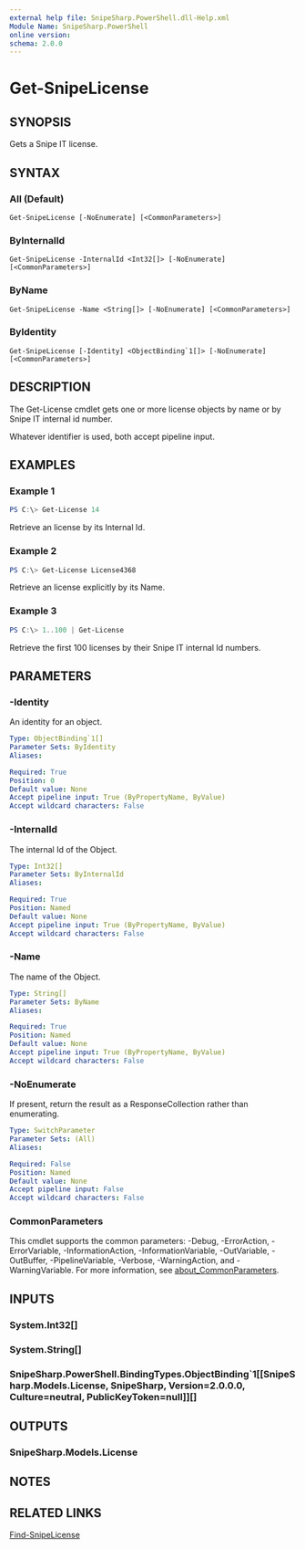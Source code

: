 ```yaml
---
external help file: SnipeSharp.PowerShell.dll-Help.xml
Module Name: SnipeSharp.PowerShell
online version:
schema: 2.0.0
---
```


# Get-SnipeLicense

## SYNOPSIS
Gets a Snipe IT license.

## SYNTAX

### All (Default)
```
Get-SnipeLicense [-NoEnumerate] [<CommonParameters>]
```

### ByInternalId
```
Get-SnipeLicense -InternalId <Int32[]> [-NoEnumerate] [<CommonParameters>]
```

### ByName
```
Get-SnipeLicense -Name <String[]> [-NoEnumerate] [<CommonParameters>]
```

### ByIdentity
```
Get-SnipeLicense [-Identity] <ObjectBinding`1[]> [-NoEnumerate] [<CommonParameters>]
```

## DESCRIPTION
The Get-License cmdlet gets one or more license objects by name or by Snipe IT internal id number.

Whatever identifier is used, both accept pipeline input.

## EXAMPLES

### Example 1
```powershell
PS C:\> Get-License 14
```

Retrieve an license by its Internal Id.

### Example 2
```powershell
PS C:\> Get-License License4368
```

Retrieve an license explicitly by its Name.

### Example 3
```powershell
PS C:\> 1..100 | Get-License
```

Retrieve the first 100 licenses by their Snipe IT internal Id numbers.

## PARAMETERS

### -Identity
An identity for an object.

```yaml
Type: ObjectBinding`1[]
Parameter Sets: ByIdentity
Aliases:

Required: True
Position: 0
Default value: None
Accept pipeline input: True (ByPropertyName, ByValue)
Accept wildcard characters: False
```

### -InternalId
The internal Id of the Object.

```yaml
Type: Int32[]
Parameter Sets: ByInternalId
Aliases:

Required: True
Position: Named
Default value: None
Accept pipeline input: True (ByPropertyName, ByValue)
Accept wildcard characters: False
```

### -Name
The name of the Object.

```yaml
Type: String[]
Parameter Sets: ByName
Aliases:

Required: True
Position: Named
Default value: None
Accept pipeline input: True (ByPropertyName, ByValue)
Accept wildcard characters: False
```

### -NoEnumerate
If present, return the result as a ResponseCollection rather than enumerating.

```yaml
Type: SwitchParameter
Parameter Sets: (All)
Aliases:

Required: False
Position: Named
Default value: None
Accept pipeline input: False
Accept wildcard characters: False
```

### CommonParameters
This cmdlet supports the common parameters: -Debug, -ErrorAction, -ErrorVariable, -InformationAction, -InformationVariable, -OutVariable, -OutBuffer, -PipelineVariable, -Verbose, -WarningAction, and -WarningVariable. For more information, see [about_CommonParameters](http://go.microsoft.com/fwlink/?LinkID=113216).

## INPUTS

### System.Int32[]

### System.String[]

### SnipeSharp.PowerShell.BindingTypes.ObjectBinding`1[[SnipeSharp.Models.License, SnipeSharp, Version=2.0.0.0, Culture=neutral, PublicKeyToken=null]][]

## OUTPUTS

### SnipeSharp.Models.License

## NOTES

## RELATED LINKS

[Find-SnipeLicense](Find-SnipeLicense.md)
